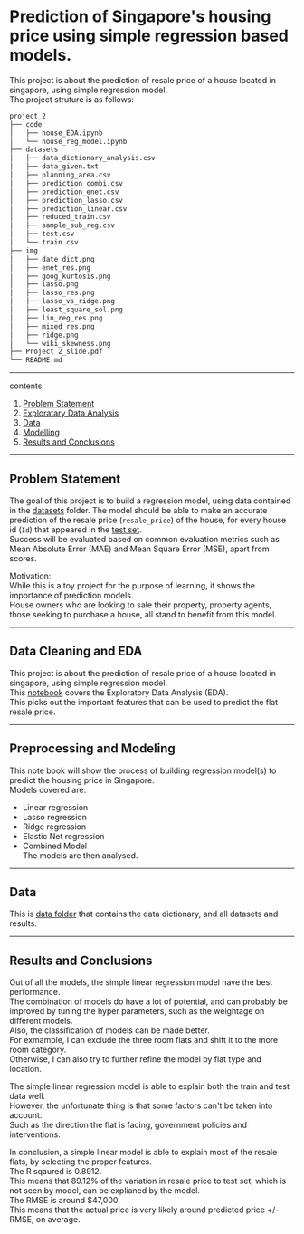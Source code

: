 # Prediction of Singapore's housing price using simple regression based models.  

This project is about the prediction of resale price of a house located in singapore, using simple regression model.   
The project struture is as follows:  
```bash
project_2      
├── code                                                                                                                
│   ├── house_EDA.ipynb                                                                                                 
│   └── house_reg_model.ipynb             
├── datasets                                                                                                            
│   ├── data_dictionary_analysis.csv                                                                                    
│   ├── data_given.txt                                                                                                  
│   ├── planning_area.csv                                                                                               
│   ├── prediction_combi.csv                                                                                            
│   ├── prediction_enet.csv                                                                                             
│   ├── prediction_lasso.csv                                                                                            
│   ├── prediction_linear.csv                                                                                           
│   ├── reduced_train.csv                                                                                               
│   ├── sample_sub_reg.csv                                                                                              
│   ├── test.csv                                                                                                        
│   └── train.csv                                                                                                       
├── img                                                                                                                 
│   ├── date_dict.png                                                                                                   
│   ├── enet_res.png                                                                                                    
│   ├── goog_kurtosis.png                                                                                               
│   ├── lasso.png                                                                                                       
│   ├── lasso_res.png                                                                                                   
│   ├── lasso_vs_ridge.png                                                                                              
│   ├── least_square_sol.png                                                                                            
│   ├── lin_reg_res.png                                                                                                 
│   ├── mixed_res.png                                                                                                   
│   ├── ridge.png                                                                                                       
│   └── wiki_skewness.png                                            
├── Project 2_slide.pdf                                                                                                 
└── README.md        
```    
---
contents  
1. [Problem Statement](#Problem-Statement)  
2. [Exploratary Data Analysis](#Data-Cleaning-and-EDA)
3. [Data](#Data)
4. [Modelling](#Preprocessing-and-Modeling)
5. [Results and Conclusions](#Results-and-Conclusions)
---
## Problem Statement  
The goal of this project is to build a regression model, using data contained in the [datasets](./datasets) folder. The model should be able to make an accurate prediction of the resale price (`resale_price`) of the house, for every house id (`Id`) that appeared in the [test set](./datasets/test.csv).  
Success will be evaluated based on common evaluation metrics such as Mean Absolute Error (MAE) and Mean Square Error (MSE), apart from scores.

Motivation:  
While this is a toy project for the purpose of learning, it shows the importance of prediction models.  
House owners who are looking to sale their property, property agents, those seeking to purchase a house, all stand to benefit from this model.  

---
## Data Cleaning and EDA  
This project is about the prediction of resale price of a house located in singapore, using simple regression model.   
This [notebook](./code/house_EDA.ipynb) covers the Exploratory Data Analysis (EDA).    
This picks out the important features that can be used to predict the flat resale price.   

---
## Preprocessing and Modeling
This note book will show the process of building regression model(s) to predict the housing price in Singapore.  
Models covered are:   
- Linear regression  
- Lasso regression  
- Ridge regression  
- Elastic Net regression  
- Combined Model  
The models are then analysed.   

---
## Data
This is [data folder](./datasets/) that contains the data dictionary, and all datasets and results.   

---
## Results and Conclusions
Out of all the models, the simple linear regression model have the best performance.  
The combination of models do have a lot of potential, and can probably be improved by tuning the hyper parameters, such as the weightage on different models.  
Also, the classification of models can be made better.   
For exmample, I can exclude the three room flats and shift it to the more room category.  
Otherwise, I can also try to further refine the model by flat type and location.  

The simple linear regression model is able to explain both the train and test data well.   
However, the unfortunate thing is that some factors can't be taken into account.  
Such as the direction the flat is facing, government policies and interventions.  

In conclusion, a simple linear model is able to explain most of the resale flats, by selecting the proper features.  
The R sqaured is 0.8912.  
This means that 89.12% of the variation in resale price to test set, which is not seen by model, can be explianed by the model.  
The RMSE is around $47,000.  
This means that the actual price is very likely around predicted price +/- RMSE, on average.  
